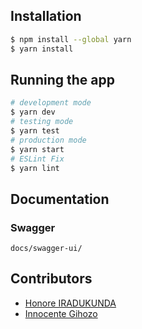 ## Installation

```bash
$ npm install --global yarn
$ yarn install
```

## Running the app

```bash
# development mode
$ yarn dev
# testing mode
$ yarn test
# production mode
$ yarn start
# ESLint Fix
$ yarn lint
```

## Documentation

### Swagger

```
docs/swagger-ui/
```

## Contributors

- [Honore IRADUKUNDA](https://github.com/ihonore)
- [Innocente Gihozo](https://github.com/gihozoinnocente)
